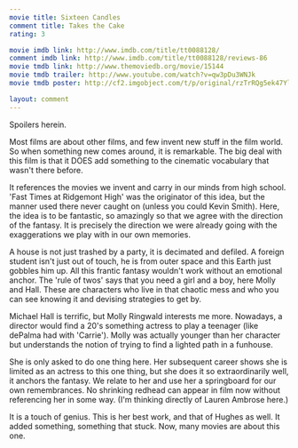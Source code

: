 ```yaml
---
movie title: Sixteen Candles
comment title: Takes the Cake
rating: 3

movie imdb link: http://www.imdb.com/title/tt0088128/
comment imdb link: http://www.imdb.com/title/tt0088128/reviews-86
movie tmdb link: http://www.themoviedb.org/movie/15144
movie tmdb trailer: http://www.youtube.com/watch?v=qw3pDu3WNJk
movie tmdb poster: http://cf2.imgobject.com/t/p/original/rzTrRQg5ek47Yl0Vfenc69r9gOd.jpg

layout: comment
---
```


Spoilers herein.

Most films are about other films, and few invent new stuff in the film world. So when  something new comes around, it is remarkable. The big deal with this film is that it DOES  add something to the cinematic vocabulary that wasn't there before.

It references the movies we invent and carry in our minds from high school. 'Fast Times  at Ridgemont High' was the originator of this idea, but the manner used there never  caught on (unless you could Kevin Smith). Here, the idea is to be fantastic, so amazingly  so that we agree with the direction of the fantasy. It is precisely the direction we were  already going with the exaggerations we play with in our own memories.

A house is not just trashed by a party, it is decimated and defiled. A foreign student isn't  just out of touch, he is from outer space and this Earth just gobbles him up. All this  frantic fantasy wouldn't work without an emotional anchor. The 'rule of twos' says that  you need a girl and a boy, here Molly and Hall. These are characters who live in that  chaotic mess and who you can see knowing it and devising strategies to get by.

Michael Hall is terrific, but Molly Ringwald interests me more. Nowadays, a director  would find a 20's something actress to play a teenager (like dePalma had with 'Carrie').  Molly was actually younger than her character but understands the notion of trying to  find a lighted path in a funhouse.

She is only asked to do one thing here. Her subsequent career shows she is limited as an  actress to this one thing, but she does it so extraordinarily well, it anchors the fantasy.  We relate to her and use her a springboard for our own remembrances. No shrinking  redhead can appear in film now without referencing her in some way. (I'm thinking  directly of Lauren Ambrose here.)

It is a touch of genius. This is her best work, and that of Hughes as well. It added  something, something that stuck. Now, many movies are about this one.